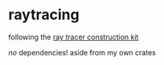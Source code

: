 # raytracing

following the [ray tracer construction kit](https://matklad.github.io/2022/12/31/raytracer-construction-kit.html)

_no_ dependencies! aside from my own crates